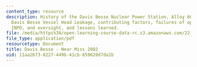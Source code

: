 ```yaml
---
content_type: resource
description: History of the Davis Besse Nuclear Power Station, Alloy 600 cracking,
  Davis Besse Vessel Head Leakage, contributing factors, failures of operator, NRC,
  INPO, and oversight, and lessons learned.
file: /media/https%3A/open-learning-course-data-rc.s3.amazonaws.com/22-091-nuclear-reactor-safety-spring-2008/11aa2b738227449b41cb659620d7da1b_MIT22_091S08_lec21.pdf
file_type: application/pdf
resourcetype: Document
title: Davis Besse - Near Miss 2002
uid: 11aa2b73-8227-449b-41cb-659620d7da1b
---
```

